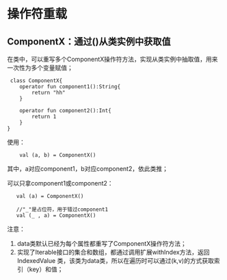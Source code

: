 # 操作符重载

## ComponentX：通过()从类实例中获取值

 在类中，可以重写多个ComponentX操作符方法，实现从类实例中抽取值，用来一次性为多个变量赋值；

```
 class ComponentX{
    operator fun component1():String{
        return "hh"
    }
    
    operator fun component2():Int{
        return 1
    }
}
```

使用：
```
    val (a, b) = ComponentX()
```

 其中，a对应component1，b对应component2，依此类推；
 
 可以只拿component1或component2：
 
 ```
    val (a) = ComponentX()
    
    //"_"是占位符，用于错过component1
    val (_ , a) = ComponentX()
```

 注意： 
1. data类默认已经为每个属性都重写了ComponentX操作符方法；
2. 实现了Iterable接口的集合和数组，都通过调用扩展withIndex方法，返回IndexedValue 类，该类为data类，所以在遍历时可以通过(k,v)的方式获取索引（key）和值；
 